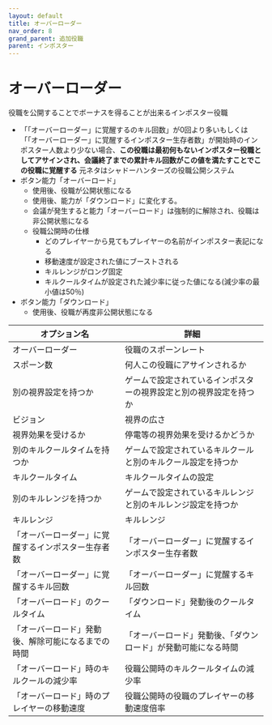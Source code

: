 ```yaml
---
layout: default
title: オーバーローダー
nav_order: 8
grand_parent: 追加役職
parent: インポスター
---
```


# オーバーローダー

役職を公開することでボーナスを得ることが出来るインポスター役職<br>
- 「「オーバーローダー」に覚醒するのキル回数」が0回より多いもしくは「「オーバーローダー」に覚醒するインポスター生存者数」が開始時のインポスター人数より少ない場合、**この役職は最初何もないインポスター役職としてアサインされ、会議終了までの累計キル回数がこの値を満たすことでこの役職に覚醒する**
元ネタはシャドーハンターズの役職公開システム
- ボタン能力「オーバーロード」
  - 使用後、役職が公開状態になる
  - 使用後、能力が「ダウンロード」に変化する。
  - 会議が発生すると能力「オーバーロード」は強制的に解除され、役職は非公開状態になる
  - 役職公開時の仕様
    - どのプレイヤーから見てもプレイヤーの名前がインポスター表記になる
    - 移動速度が設定された値にブーストされる
    - キルレンジがロング固定
    - キルクールタイムが設定された減少率に従った値になる(減少率の最小値は50％)
- ボタン能力「ダウンロード」
  - 使用後、役職が再度非公開状態になる



|  オプション名 |  詳細  |
| ---- | ---- |
|  オーバーローダー  | 役職のスポーンレート |
|  スポーン数  | 何人この役職にアサインされるか |
|  別の視界設定を持つか  |  ゲームで設定されているインポスターの視界設定と別の視界設定を持つか  |
|  ビジョン  |  視界の広さ  |
|  視界効果を受けるか  |  停電等の視界効果を受けるかどうか  |
|  別のキルクールタイムを持つか  | ゲームで設定されているキルクールと別のキルクール設定を持つか |
|  キルクールタイム  |  キルクールタイムの設定  |
|  別のキルレンジを持つか  |  ゲームで設定されているキルレンジと別のキルレンジ設定を持つか  |
|  キルレンジ  |  キルレンジ  |
|  「オーバーローダー」に覚醒するインポスター生存者数  |  「オーバーローダー」に覚醒するインポスター生存者数  |
|  「オーバーローダー」に覚醒するキル回数  |  「オーバーローダー」に覚醒するキル回数  |
|  「オーバーロード」のクールタイム  |  「ダウンロード」発動後のクールタイム  |
|  「オーバーロード」発動後、解除可能になるまでの時間  |  「オーバーロード」発動後、「ダウンロード」が発動可能になる時間  |
|  「オーバーロード」時のキルクールの減少率  |  役職公開時のキルクールタイムの減少率  |
|  「オーバーロード」時のプレイヤーの移動速度  |  役職公開時の役職のプレイヤーの移動速度倍率  |
